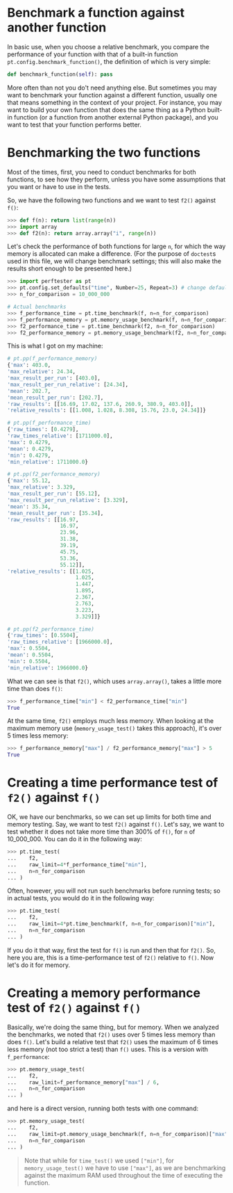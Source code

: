 # Benchmark a function against another function

In basic use, when you choose a relative benchmark, you compare the performance of your function with that of a built-in function `pt.config.benchmark_function()`, the definition of which is very simple:

```python
def benchmark_function(self): pass
```

More often than not you do't need anything else. But sometimes you may want to benchmark your function against a different function, usually one that means something in the context of your project. For instance, you may want to build your own function that does the same thing as a Python built-in function (or a function from another external Python package), and you want to test that your function performs better.


# Benchmarking the two functions

Most of the times, first, you need to conduct benchmarks for both functions, to see how they perform, unless you have some assumptions that you want or have to use in the tests. 

So, we have the following two functions and we want to test `f2()` against `f()`:

```python
>>> def f(n): return list(range(n))
>>> import array
>>> def f2(n): return array.array("i", range(n))

```

Let's check the performance of both functions for large `n`, for which the way memory is allocated can make a difference. (For the purpose of `doctest`s used in this file, we will change benchmark settings; this will also make the results short enough to be presented here.)

```python
>>> import perftester as pt
>>> pt.config.set_defaults("time", Number=25, Repeat=3) # change defaults - both functions will use these settings
>>> n_for_comparison = 10_000_000

# Actual benchmarks
>>> f_performance_time = pt.time_benchmark(f, n=n_for_comparison)
>>> f_performance_memory = pt.memory_usage_benchmark(f, n=n_for_comparison)
>>> f2_performance_time = pt.time_benchmark(f2, n=n_for_comparison)
>>> f2_performance_memory = pt.memory_usage_benchmark(f2, n=n_for_comparison)

```

This is what I got on my machine:

```python
# pt.pp(f_performance_memory)
{'max': 403.0,
'max_relative': 24.34,
'max_result_per_run': [403.0],
'max_result_per_run_relative': [24.34],
'mean': 202.7,
'mean_result_per_run': [202.7],
'raw_results': [[16.69, 17.02, 137.6, 260.9, 380.9, 403.0]],
'relative_results': [[1.008, 1.028, 8.308, 15.76, 23.0, 24.34]]}

# pt.pp(f_performance_time)
{'raw_times': [0.4279],
'raw_times_relative': [1711000.0],
'max': 0.4279,
'mean': 0.4279,
'min': 0.4279,
'min_relative': 1711000.0}

# pt.pp(f2_performance_memory)
{'max': 55.12,
'max_relative': 3.329,
'max_result_per_run': [55.12],
'max_result_per_run_relative': [3.329],
'mean': 35.34,
'mean_result_per_run': [35.34],
'raw_results': [[16.97,
                 16.97,
                 23.96,
                 31.38,
                 39.19,
                 45.75,
                 53.36,
                 55.12]],
'relative_results': [[1.025,
                      1.025,
                      1.447,
                      1.895,
                      2.367,
                      2.763,
                      3.223,
                      3.329]]}

# pt.pp(f2_performance_time)
{'raw_times': [0.5504],
'raw_times_relative': [1966000.0],
'max': 0.5504,
'mean': 0.5504,
'min': 0.5504,
'min_relative': 1966000.0}

```

What we can see is that `f2()`, which uses `array.array()`, takes a little more time than does `f()`:

```python
>>> f_performance_time["min"] < f2_performance_time["min"]
True

```

At the same time, `f2()` employs much less memory. When looking at the maximum memory use (`memory_usage_test()` takes this approach), it's over 5 times less memory:

```python
>>> f_performance_memory["max"] / f2_performance_memory["max"] > 5
True

```


# Creating a time performance test of `f2()` against `f()`

OK, we have our benchmarks, so we can set up limits for both time and memory testing. Say, we want to test `f2()` against `f()`. Let's say, we want to test whether it does not take more time than 300% of `f()`, for `n` of 10_000_000. You can do it in the following way:

```python
>>> pt.time_test(
...    f2,
...    raw_limit=4*f_performance_time["min"],
...    n=n_for_comparison
... )

```

Often, however, you will not run such benchmarks before running tests; so in actual tests, you would do it in the following way:

```python
>>> pt.time_test(
...    f2,
...    raw_limit=4*pt.time_benchmark(f, n=n_for_comparison)["min"],
...    n=n_for_comparison
... )

```

If you do it that way, first the test for `f()` is run and then that for `f2()`. So, here you are, this is a time-performance test of `f2()` relative to `f()`. Now let's do it for memory.


# Creating a memory performance test of `f2()` against `f()`

Basically, we're doing the same thing, but for memory. When we analyzed the benchmarks, we noted that `f2()` uses over 5 times less memory than does `f()`. Let's build a relative test that `f2()` uses the maximum of 6 times less memory (not too strict a test) than `f()` uses. This is a version with `f_performance`:

```python
>>> pt.memory_usage_test(
...    f2,
...    raw_limit=f_performance_memory["max"] / 6,
...    n=n_for_comparison
... )

```

and here is a direct version, running both tests with one command:

```python
>>> pt.memory_usage_test(
...    f2,
...    raw_limit=pt.memory_usage_benchmark(f, n=n_for_comparison)["max"] / 6,
...    n=n_for_comparison
... )

```

> Note that while for `time_test()` we used `["min"]`, for `memory_usage_test()` we have to use `["max"]`, as we are benchmarking against the maximum RAM used throughout the time of executing the function.